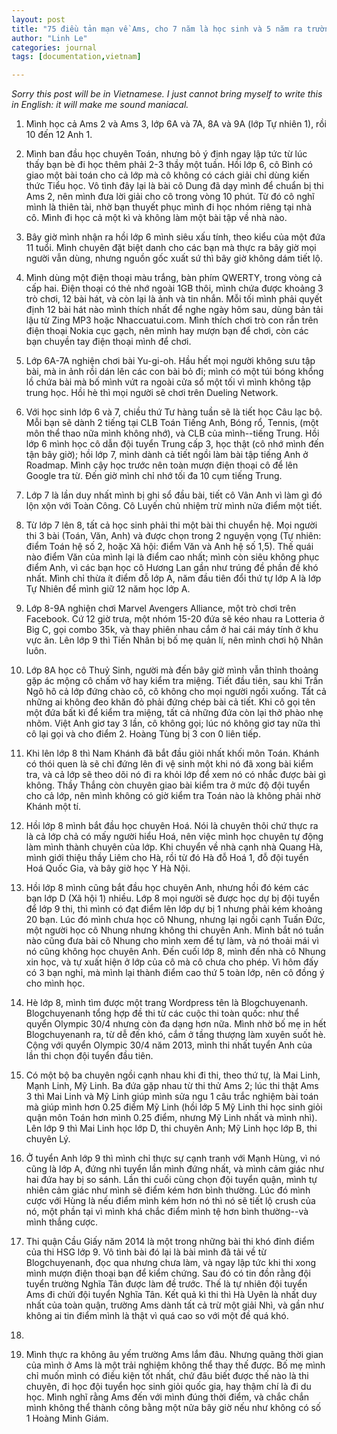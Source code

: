 ```yaml
---
layout: post
title: "75 điều tản mạn về Ams, cho 7 năm là học sinh và 5 năm ra trường"
author: "Linh Le"
categories: journal
tags: [documentation,vietnam]

---
```

<em>Sorry this post will be in Vietnamese. I just cannot bring myself to write this in English: it will make me sound maniacal.</em>

1. Mình học cả Ams 2 và Ams 3, lớp 6A và 7A, 8A và 9A (lớp Tự nhiên 1), rồi 10 đến 12 Anh 1.

2. Mình ban đầu học chuyên Toán, nhưng bỏ ý định ngay lập tức từ lúc thấy bạn bè đi học thêm phải 2-3 thầy một tuần. Hồi lớp 6, cô Bình có giao một bài toán cho cả lớp mà cô không có cách giải chỉ dùng kiến thức Tiểu học. Vô tình đây lại là bài cô Dung đã dạy mình để chuẩn bị thi Ams 2, nên mình đưa lời giải cho cô trong vòng 10 phút. Từ đó cô nghĩ mình là thiên tài, nhờ bạn thuyết phục mình đi học nhóm riêng tại nhà cô. Mình đi học cả một kì và không làm một bài tập về nhà nào.

3. Bây giờ mình nhận ra hồi lớp 6 mình siêu xấu tính, theo kiểu của một đứa 11 tuổi. Mình chuyên đặt biệt danh cho các bạn mà thực ra bây giờ mọi người vẫn dùng, nhưng nguồn gốc xuất sứ thì bây giờ không dám tiết lộ.

4. Mình dùng một điện thoại màu trắng, bàn phím QWERTY, trong vòng cả cấp hai. Điện thoại có thẻ nhớ ngoài 1GB thôi, mình chứa được khoảng 3 trò chơi, 12 bài hát, và còn lại là ảnh và tin nhắn. Mỗi tối mình phải quyết định 12 bài hát nào mình thích nhất để nghe ngày hôm sau, dùng bản tải lậu từ Zing MP3 hoặc Nhaccuatui.com. Mình thích chơi trò con rắn trên điện thoại Nokia cục gạch, nên mình hay mượn bạn để chơi, còn các bạn chuyền tay điện thoại mình để chơi.

5. Lớp 6A-7A nghiện chơi bài Yu-gi-oh. Hầu hết mọi người không sưu tập bài, mà in ảnh rồi dán lên các con bài bỏ đi; mình có một túi bóng khổng lồ chứa bài mà bố mình vứt ra ngoài cửa sổ một tối vì mình không tập trung học. Hồi hè thì mọi người sẽ chơi trên Dueling Network.

6. Với học sinh lớp 6 và 7, chiều thứ Tư hàng tuần sẽ là tiết học Câu lạc bộ. Mỗi bạn sẽ dành 2 tiếng tại CLB Toán Tiếng Anh, Bóng rổ, Tennis, (một môn thể thao nữa mình không nhớ), và CLB của mình--tiếng Trung. Hồi lớp 6 mình học cô dẫn đội tuyển Trung cấp 3, học thật (cô nhớ mình đến tận bây giờ); hồi lớp 7, mình dành cả tiết ngồi làm bài tập tiếng Anh ở Roadmap. Mình cậy học trước nên toàn mượn điện thoại cô để lên Google tra từ. Đến giờ mình chỉ nhớ tối đa 10 cụm tiếng Trung.

7. Lớp 7 là lần duy nhất mình bị ghi sổ đầu bài, tiết cô Vân Anh vì làm gì đó lộn xộn với Toàn Công. Cô Luyến chủ nhiệm trừ mình nửa điểm một tiết.

8. Từ lớp 7 lên 8, tất cả học sinh phải thi một bài thi chuyển hệ. Mọi người thi 3 bài (Toán, Văn, Anh) và được chọn trong 2 nguyện vọng (Tự nhiên: điểm Toán hệ số 2, hoặc Xã hội: điểm Văn và Anh hệ số 1,5). Thế quái nào điểm Văn của mình lại là điểm cao nhất; mình còn siêu không phục điểm Anh, vì các bạn học cô Hương Lan gần như trúng đề phần đề khó nhất. Mình chỉ thừa ít điểm đỗ lớp A, năm đầu tiên đổi thứ tự lớp A là lớp Tự Nhiên để mình giữ 12 năm học lớp A.

9. Lớp 8-9A nghiện chơi Marvel Avengers Alliance, một trò chơi trên Facebook. Cứ 12 giờ trưa, một nhóm 15-20 đứa sẽ kéo nhau ra Lotteria ở Big C, gọi combo 35k, và thay phiên nhau cắm ở hai cái máy tính ở khu vực ăn. Lên lớp 9 thì Tiến Nhân bị bố mẹ quản lí, nên mình chơi hộ Nhân luôn.

10. Lớp 8A học cô Thuỷ Sinh, người mà đến bây giờ mình vẫn thỉnh thoảng gặp ác mộng cô chấm vở hay kiểm tra miệng. Tiết đầu tiên, sau khi Trần Ngô hô cả lớp đứng chào cô, cô không cho mọi người ngồi xuống. Tất cả những ai không đeo khăn đỏ phải đứng chép bài cả tiết. Khi cô gọi tên một đứa bất kì để kiểm tra miệng, tất cả những đứa còn lại thở phào nhẹ nhõm. Việt Anh giơ tay 3 lần, cô không gọi; lúc nó không giơ tay nữa thì cô lại gọi và cho điểm 2. Hoàng Tùng bị 3 con 0 liên tiếp.

11. Khi lên lớp 8 thì Nam Khánh đã bắt đầu giỏi nhất khối môn Toán. Khánh có thói quen là sẽ chỉ đứng lên đi vệ sinh một khi nó đã xong bài kiểm tra, và cả lớp sẽ theo dõi nó đi ra khỏi lớp để xem nó có nhắc được bài gì không. Thầy Thắng còn chuyên giao bài kiểm tra ở mức độ đội tuyển cho cả lớp, nên mình không có giờ kiểm tra Toán nào là không phải nhờ Khánh một tí.

12. Hồi lớp 8 mình bắt đầu học chuyên Hoá. Nói là chuyên thôi chứ thực ra là cả lớp chả có mấy người hiểu Hoá, nên việc mình học chuyên tự động làm mình thành chuyên của lớp. Khi chuyển về nhà cạnh nhà Quang Hà, mình giới thiệu thầy Liêm cho Hà, rồi từ đó Hà đỗ Hoá 1, đỗ đội tuyển Hoá Quốc Gia, và bây giờ học Y Hà Nội.

13. Hồi lớp 8 mình cũng bắt đầu học chuyên Anh, nhưng hồi đó kém các bạn lớp D (Xã hội 1) nhiều. Lớp 8 mọi người sẽ được học dự bị đội tuyển để lớp 9 thi, thì mình có đạt điểm lên lớp dự bị 1 nhưng phải kém khoảng 20 bạn. Lúc đó mình chưa học cô Nhung, nhưng lại ngồi cạnh Tuấn Đức, một người học cô Nhung nhưng không thi chuyên Anh. Mình bắt nó tuần nào cũng đưa bài cô Nhung cho mình xem để tự làm, và nó thoải mái vì nó cũng không học chuyên Anh. Đến cuối lớp 8, mình đến nhà cô Nhung xin học, và tự xuất hiện ở lớp của cô mà cô chưa cho phép. Vì hôm đấy có 3 bạn nghỉ, mà mình lại thành điểm cao thứ 5 toàn lớp, nên cô đồng ý cho mình học.

14. Hè lớp 8, mình tìm được một trang Wordpress tên là Blogchuyenanh. Blogchuyenanh tổng hợp đề thi từ các cuộc thi toàn quốc: như thể quyển Olympic 30/4 nhưng còn đa dạng hơn nữa. Mình nhờ bố mẹ in hết Blogchuyenanh ra, từ dễ đến khó, cắm ở tầng thượng làm xuyên suốt hè. Cộng với quyển Olympic 30/4 năm 2013, mình thi nhất tuyển Anh của lần thi chọn đội tuyển đầu tiên.

15. Có một bộ ba chuyên ngồi cạnh nhau khi đi thi, theo thứ tự, là Mai Linh, Mạnh Linh, Mỹ Linh. Ba đứa gặp nhau từ thi thử Ams 2; lúc thi thật Ams 3 thì Mai Linh và Mỹ Linh giúp mình sửa ngu 1 câu trắc nghiệm bài toán mà giúp mình hơn 0.25 điểm Mỹ Linh (hồi lớp 5 Mỹ Linh thi học sinh giỏi quận môn Toán hơn mình 0.25 điểm, nhưng Mỹ Linh nhất và mình nhì). Lên lớp 9 thì Mai Linh học lớp D, thi chuyên Anh; Mỹ Linh học lớp B, thi chuyên Lý.

16. Ở tuyển Anh lớp 9 thì mình chỉ thực sự cạnh tranh với Mạnh Hùng, vì nó cũng là lớp A, đứng nhì tuyển lần mình đứng nhất, và mình cảm giác như hai đứa hay bị so sánh. Lần thi cuối cùng chọn đội tuyển quận, mình tự nhiên cảm giác như mình sẽ điểm kém hơn bình thường. Lúc đó mình cược với Hùng là nếu điểm mình kém hơn nó thì nó sẽ tiết lộ crush của nó, một phần tại vì mình khá chắc điểm mình tệ hơn bình thường--và mình thắng cược.

17. Thi quận Cầu Giấy năm 2014 là một trong những bài thi khó đỉnh điểm của thi HSG lớp 9. Vô tình bài đó lại là bài mình đã tải về từ Blogchuyenanh, đọc qua nhưng chưa làm, và ngay lập tức khi thi xong mình mượn điện thoại bạn để kiểm chứng. Sau đó có tin đồn rằng đội tuyển trường Nghĩa Tân được làm đề trước. Thế là tự nhiên đội tuyển Ams đi chửi đội tuyển Nghĩa Tân. Kết quả kì thi thì Hà Uyên là nhất duy nhất của toàn quận, trường Ams dành tất cả trừ một giải Nhì, và gần như không ai tin điểm mình là thật vì quá cao so với một đề quá khó.

18. 

75. Mình thực ra không âu yếm trường Ams lắm đâu. Nhưng quãng thời gian của mình ở Ams là một trải nghiệm không thể thay thế được. Bố mẹ mình chỉ muốn mình có điều kiện tốt nhất, chứ đâu biết được thế nào là thi chuyên, đi học đội tuyển học sinh giỏi quốc gia, hay thậm chí là đi du học. Mình nghĩ rằng Ams đến với mình đúng thời điểm, và chắc chắn mình không thể thành công bằng một nửa bây giờ nếu như không có số 1 Hoàng Minh Giám.